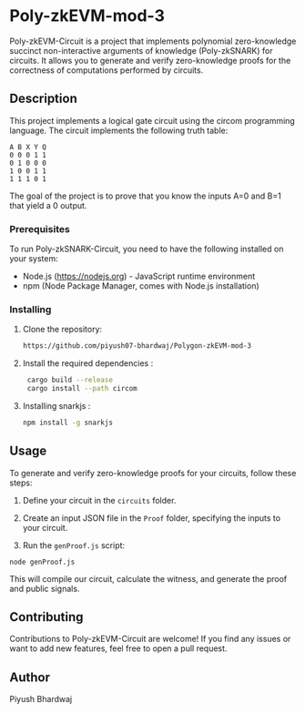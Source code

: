 # Poly-zkEVM-mod-3

Poly-zkEVM-Circuit is a project that implements polynomial zero-knowledge succinct non-interactive arguments of knowledge (Poly-zkSNARK) for circuits. It allows you to generate and verify zero-knowledge proofs for the correctness of computations performed by circuits.

## Description

This project implements a logical gate circuit using the circom programming language. The circuit implements the following truth table:

```
A B X Y Q
0 0 0 1 1
0 1 0 0 0
1 0 0 1 1
1 1 1 0 1
```

The goal of the project is to prove that you know the inputs A=0 and B=1 that yield a 0 output. 

### Prerequisites

To run Poly-zkSNARK-Circuit, you need to have the following installed on your system:

- Node.js (https://nodejs.org) - JavaScript runtime environment
- npm (Node Package Manager, comes with Node.js installation)


### Installing

1. Clone the repository:

   ```bash
   https://github.com/piyush07-bhardwaj/Polygon-zkEVM-mod-3
   
   
2. Install the required dependencies :

   ```bash
    cargo build --release
    cargo install --path circom
   
3. Installing snarkjs :

   ```bash
   npm install -g snarkjs


## Usage

To generate and verify zero-knowledge proofs for your circuits, follow these steps:

1. Define your circuit in the `circuits` folder.

2. Create an input JSON file in the `Proof` folder, specifying the inputs to your circuit.

3. Run the `genProof.js` script:

`node genProof.js`

This will compile our circuit, calculate the witness, and generate the proof and public signals.


## Contributing

Contributions to Poly-zkEVM-Circuit are welcome! If you find any issues or want to add new features, feel free to open a pull request. 

## Author

Piyush Bhardwaj


